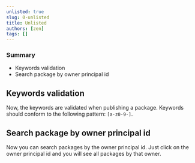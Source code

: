 ```yaml
---
unlisted: true
slug: 0-unlisted
title: Unlisted
authors: [zen]
tags: []
---
```


### Summary
- Keywords validation
- Search package by owner principal id

<!-- truncate -->

## Keywords validation

Now, the keywords are validated when publishing a package. Keywords should conform to the following pattern: `[a-z0-9-]`.

## Search package by owner principal id

Now you can search packages by the owner principal id. Just click on the owner principal id and you will see all packages by that owner.